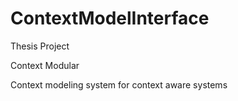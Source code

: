 # ContextModelInterface
Thesis Project

<!-- Project name -->
<p>Context Modular</p>

<!-- Description -->
<span>Context modeling system for context aware systems</span>
